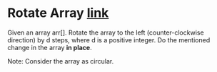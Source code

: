 # Rotate Array [link](https://www.geeksforgeeks.org/batch/gfg-160-problems/track/arrays-gfg-160/problem/rotate-array-by-n-elements-1587115621)

Given an array arr[].
Rotate the array to the left (counter-clockwise direction) by d steps, where d is a positive integer. Do the mentioned change in the array **in place**.

Note: Consider the array as circular.
